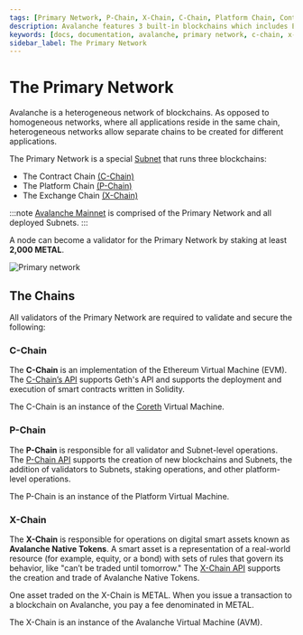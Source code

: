 ```yaml
---
tags: [Primary Network, P-Chain, X-Chain, C-Chain, Platform Chain, Contract Chain]
description: Avalanche features 3 built-in blockchains which includes Exchange Chain (X-Chain), Platform Chain (P-Chain), and Contract Chain (C-Chain). More info here.
keywords: [docs, documentation, avalanche, primary network, c-chain, x-chain, p-chain, platform chain, contract chain]
sidebar_label: The Primary Network
---
```


# The Primary Network

Avalanche is a heterogeneous network of blockchains. As opposed to homogeneous networks, where
all applications reside in the same chain, heterogeneous networks allow separate chains to be
created for different applications.

The Primary Network is a special [Subnet](subnets-overview.md) that runs three blockchains:

- The Contract Chain [(C-Chain)](avalanche-platform.md#c-chain)
- The Platform Chain [(P-Chain)](avalanche-platform.md#p-chain)
- The Exchange Chain [(X-Chain)](avalanche-platform.md#x-chain)

:::note
[Avalanche Mainnet](/learn/avalanche/mainnet.md) is comprised of the Primary Network
and all deployed Subnets.
:::

A node can become a validator for the Primary Network by staking at least **2,000 METAL**.

![Primary network](/img/primary-network.png)

## The Chains

All validators of the Primary Network are required to validate and secure the following:

### C-Chain

The **C-Chain** is an implementation of the Ethereum Virtual Machine (EVM).
The [C-Chain’s API](/reference/avalanchego/c-chain/api.md) supports Geth's API and supports the
deployment and execution of smart contracts written in Solidity.

The C-Chain is an instance of the 
[Coreth](https://github.com/ava-labs/coreth) Virtual Machine.

### P-Chain 

The **P-Chain** is responsible for all validator and Subnet-level operations.
The [P-Chain API](/reference/avalanchego/p-chain/api.md) supports the creation of new
blockchains and Subnets, the addition of validators to Subnets, staking operations, and other
platform-level operations.

The P-Chain is an instance of the Platform Virtual Machine.

### X-Chain 

The **X-Chain** is responsible for operations on digital smart assets known as **Avalanche Native
Tokens**. A smart asset is a representation of a real-world resource (for example, equity, or a
bond) with sets of rules that govern its behavior, like "can’t be traded until tomorrow."
The [X-Chain API](/reference/avalanchego/x-chain/api.md) supports the creation and trade of
Avalanche Native Tokens.

One asset traded on the X-Chain is METAL. When you issue a transaction to a blockchain on Avalanche,
you pay a fee denominated in METAL.

The X-Chain is an instance of the Avalanche Virtual Machine (AVM).
